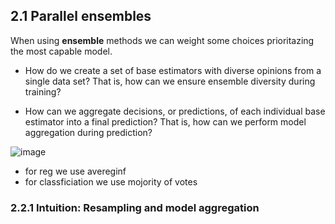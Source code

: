 ## 2.1 Parallel ensembles

When using **ensemble** methods we can weight some choices prioritazing the most capable model.

- How do we create a set of base estimators with diverse opinions from a single
data set? That is, how can we ensure ensemble diversity during training?

- How can we aggregate decisions, or predictions, of each individual base estimator into a final prediction? That is, how can we perform model aggregation
during prediction?

![image](https://github.com/user-attachments/assets/b291724f-b4cb-4aa3-bb83-c99286baeef7)

- for reg we use avereginf
- for classficiation we use mojority of votes

### 2.2.1 Intuition: Resampling and model aggregation
